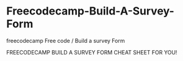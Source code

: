 # Freecodecamp-Build-A-Survey-Form
freecodecamp Free code / Build a survey Form

FREECODECAMP BUILD A SURVEY FORM CHEAT SHEET FOR YOU!
